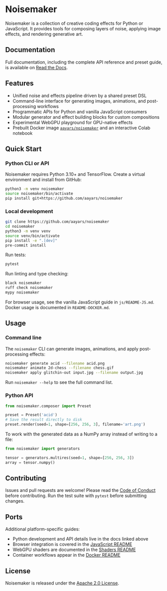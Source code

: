 # Noisemaker

Noisemaker is a collection of creative coding effects for Python or JavaScript. It provides tools for composing layers of noise, applying image effects, and rendering generative art.

## Documentation

Full documentation, including the complete API reference and preset guide, is available on [Read the Docs](http://noisemaker.readthedocs.io/).

## Features

- Unified noise and effects pipeline driven by a shared preset DSL
- Command-line interface for generating images, animations, and post-processing workflows
- Programmatic APIs for Python and vanilla JavaScript consumers
- Modular generator and effect building blocks for custom compositions
- Experimental WebGPU playground for GPU-native effects
- Prebuilt Docker image [`aayars/noisemaker`](https://hub.docker.com/r/aayars/noisemaker) and an interactive Colab notebook

## Quick Start

### Python CLI or API

Noisemaker requires Python 3.10+ and TensorFlow. Create a virtual environment and install from GitHub:

```bash
python3 -m venv noisemaker
source noisemaker/bin/activate
pip install git+https://github.com/aayars/noisemaker
```

### Local development

```bash
git clone https://github.com/aayars/noisemaker
cd noisemaker
python3 -m venv venv
source venv/bin/activate
pip install -e ".[dev]"
pre-commit install
```

Run tests:

```bash
pytest
```

Run linting and type checking:

```bash
black noisemaker
ruff check noisemaker
mypy noisemaker
```

For browser usage, see the vanilla JavaScript guide in `js/README-JS.md`. Docker usage is documented in `README-DOCKER.md`.

## Usage

### Command line

The `noisemaker` CLI can generate images, animations, and apply post-processing effects:

```bash
noisemaker generate acid --filename acid.png
noisemaker animate 2d-chess --filename chess.gif
noisemaker apply glitchin-out input.jpg --filename output.jpg
```

Run `noisemaker --help` to see the full command list.

### Python API

```python
from noisemaker.composer import Preset

preset = Preset('acid')
# Save the result directly to disk
preset.render(seed=1, shape=[256, 256, 3], filename='art.png')
```

To work with the generated data as a NumPy array instead of writing to a file:

```python
from noisemaker import generators

tensor = generators.multires(seed=1, shape=[256, 256, 3])
array = tensor.numpy()
```

## Contributing

Issues and pull requests are welcome! Please read the [Code of Conduct](CODE_OF_CONDUCT.md) before contributing. Run the test suite with `pytest` before submitting changes.

## Ports

Additional platform-specific guides:

- Python development and API details live in the docs linked above
- Browser integration is covered in the [JavaScript README](js/README-JS.md)
- WebGPU shaders are documented in the [Shaders README](shaders/README-SHADERS.md)
- Container workflows appear in the [Docker README](README-DOCKER.md)

## License

Noisemaker is released under the [Apache 2.0 License](LICENSE).
